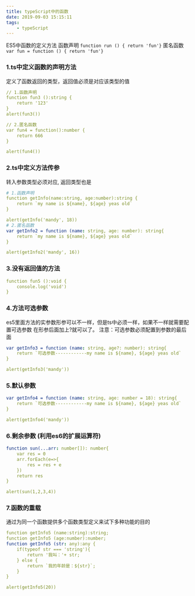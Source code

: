 ```yaml
---
title: typeScript中的函数
date: 2019-09-03 15:15:11
tags:
    - typeScript
---
```


ES5中函数的定义方法
函数声明
`function run () { return 'fun'}`
匿名函数
`var fun = function () { return 'fun'}`


### 1.ts中定义函数的声明方法
定义了函数返回的类型，返回值必须是对应该类型的值
```yaml
// 1.函数声明
function fun3 ():string {
    return '123'
}
alert(fun3())

// 2.匿名函数
var fun4 = function():number {
    return 666
}

alert(fun4())
```

### 2.ts中定义方法传参
转入参数类型必须对应, 返回类型也是
```yaml
# 1.函数声明
function getInfo(name:string, age:number):string {
    return `my name is ${name}, ${age} yeas old`
}

alert(getInfo('mandy', 18))
# 2.匿名函数
var getInfo2 = function (name: string, age: number): string{
    return `my name is ${name}, ${age} yeas old`
}

alert(getInfo2('mandy', 16))
```
### 3.没有返回值的方法
```yaml
function fun5 ():void {
    console.log('void')
}
```

### 4.方法可选参数
es5里面方法的实参数形参可以不一样，但是ts中必须一样，如果不一样就需要配置可选参数
在形参后面加上?就可以了。 注意：可选参数必须配置到参数的最后面

```yaml
var getInfo3 = function (name: string, age?: number): string{
    return `可选参数------------my name is ${name}, ${age} yeas old`
}

alert(getInfo3('mandy'))
```
### 5.默认参数
```yaml
var getInfo4 = function (name: string, age: number = 18): string{
    return `可选参数------------my name is ${name}, ${age} yeas old`
}

alert(getInfo4('mandy'))

```

### 6.剩余参数 (利用es6的扩展运算符)
```yaml
function sun(...arr: number[]): number{
    var res = 0
    arr.forEach(e=>{
        res = res + e
    })
    return res
}

alert(sun(1,2,3,4))
```

### 7.函数的重载
通过为同一个函数提供多个函数类型定义来试下多种功能的目的
```yaml
function getInfo5 (name:string):string;
function getInfo5 (age:number):number;
function getInfo5 (str: any):any {
    if(typeof str === 'string'){
        return '我叫：'+ str;
    } else {
        return `我的年龄是：${str}`;
    }
}

alert(getInfo5(20))
```